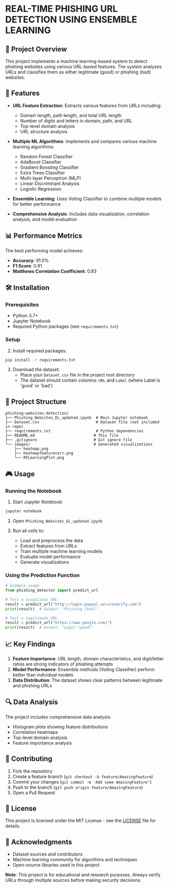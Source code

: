 # REAL-TIME PHISHING URL DETECTION USING ENSEMBLE LEARNING 

## 🎯 Project Overview

This project implements a machine learning-based system to detect phishing websites using various URL-based features. The system analyzes URLs and classifies them as either legitimate (good) or phishing (bad) websites.

## 🚀 Features

- **URL Feature Extraction**: Extracts various features from URLs including:
  - Domain length, path length, and total URL length
  - Number of digits and letters in domain, path, and URL
  - Top-level domain analysis
  - URL structure analysis

- **Multiple ML Algorithms**: Implements and compares various machine learning algorithms:
  - Random Forest Classifier
  - AdaBoost Classifier
  - Gradient Boosting Classifier
  - Extra Trees Classifier
  - Multi-layer Perceptron (MLP)
  - Linear Discriminant Analysis
  - Logistic Regression

- **Ensemble Learning**: Uses Voting Classifier to combine multiple models for better performance
- **Comprehensive Analysis**: Includes data visualization, correlation analysis, and model evaluation

## 📊 Performance Metrics

The best performing model achieves:
- **Accuracy**: 91.0%
- **F1 Score**: 0.91
- **Matthews Correlation Coefficient**: 0.83

## 🛠️ Installation

### Prerequisites

- Python 3.7+
- Jupyter Notebook
- Required Python packages (see `requirements.txt`)

### Setup

2. Install required packages:
```bash
pip install -r requirements.txt
```

3. Download the dataset:
   - Place your `Dataset.csv` file in the project root directory
   - The dataset should contain columns: `URL` and `Label` (where Label is 'good' or 'bad')

## 📁 Project Structure

```
phishing-websites-detection/
├── Phishing_Websites_EL_updated.ipynb  # Main Jupyter notebook
├── Dataset.csv                         # Dataset file (not included in repo)
├── requirements.txt                    # Python dependencies
├── README.md                          # This file
├── .gitignore                         # Git ignore file
└── images/                            # Generated visualizations
    ├── heatmap.png
    ├── heatmapfeaturecorr.png
    └── RFLearningPlot.png
```

## 🎮 Usage

### Running the Notebook

1. Start Jupyter Notebook:
```bash
jupyter notebook
```

2. Open `Phishing_Websites_EL_updated.ipynb`

3. Run all cells to:
   - Load and preprocess the data
   - Extract features from URLs
   - Train multiple machine learning models
   - Evaluate model performance
   - Generate visualizations

### Using the Prediction Function

```python
# Example usage
from phishing_detector import predict_url

# Test a suspicious URL
result = predict_url("http://login-paypal.secureverify.com")
print(result)  # Output: "Phishing (bad)"

# Test a legitimate URL
result = predict_url("https://www.google.com/")
print(result)  # Output: "Legit (good)"
```

## 📈 Key Findings

1. **Feature Importance**: URL length, domain characteristics, and digit/letter ratios are strong indicators of phishing attempts
2. **Model Performance**: Ensemble methods (Voting Classifier) perform better than individual models
3. **Data Distribution**: The dataset shows clear patterns between legitimate and phishing URLs

## 🔍 Data Analysis

The project includes comprehensive data analysis:
- Histogram plots showing feature distributions
- Correlation heatmaps
- Top-level domain analysis
- Feature importance analysis

## 🤝 Contributing

1. Fork the repository
2. Create a feature branch (`git checkout -b feature/AmazingFeature`)
3. Commit your changes (`git commit -m 'Add some AmazingFeature'`)
4. Push to the branch (`git push origin feature/AmazingFeature`)
5. Open a Pull Request

## 📝 License

This project is licensed under the MIT License - see the [LICENSE](LICENSE) file for details.

## 🙏 Acknowledgments

- Dataset sources and contributors
- Machine learning community for algorithms and techniques
- Open-source libraries used in this project


**Note**: This project is for educational and research purposes. Always verify URLs through multiple sources before making security decisions. 

